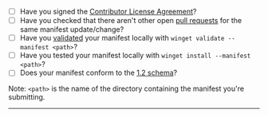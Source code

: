 - [ ] Have you signed the [Contributor License Agreement](https://cla.opensource.microsoft.com/microsoft/winget-pkgs)?
- [ ] Have you checked that there aren't other open [pull requests](https://github.com/microsoft/winget-pkgs/pulls) for the same manifest update/change?
- [ ] Have you [validated](https://github.com/microsoft/winget-pkgs/blob/master/AUTHORING_MANIFESTS.md#validation) your manifest locally with `winget validate --manifest <path>`? 
- [ ] Have you tested your manifest locally with `winget install --manifest <path>`?
- [ ] Does your manifest conform to the [1.2 schema](https://github.com/microsoft/winget-pkgs/tree/master/doc/manifest/schema/1.2.0)?

Note: `<path>` is the name of the directory containing the manifest you're submitting.

-----

